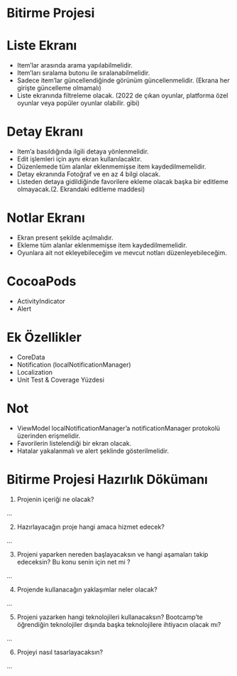 # Bitirme Projesi

# Liste Ekranı

* Item’lar arasında arama yapılabilmelidir.
* Item’ları sıralama butonu ile sıralanabilmelidir.
* Sadece item’lar güncellendiğinde görünüm güncellenmelidir. (Ekrana her
girişte güncelleme olmamalı)
* Liste ekranında filtreleme olacak. (2022 de çıkan oyunlar, platforma özel oyunlar veya popüler oyunlar olabilir. gibi)

# Detay Ekranı

* Item’a basıldığında ilgili detaya yönlenmelidir.
* Edit işlemleri için aynı ekran kullanılacaktır.
* Düzenlemede tüm alanlar eklenmemişse item kaydedilmemelidir.
* Detay ekranında Fotoğraf ve en az 4 bilgi olacak.
* Listeden detaya gidildiğinde favorilere ekleme olacak başka bir editleme olmayacak.(2.
Ekrandaki editleme maddesi)

# Notlar Ekranı

* Ekran present şekilde açılmalıdır.
* Ekleme tüm alanlar eklenmemişse item kaydedilmemelidir.
* Oyunlara ait not ekleyebileceğim ve mevcut notları düzenleyebileceğim.

# CocoaPods

* ActivityIndicator
* Alert

# Ek Özellikler

* CoreData
* Notification (localNotificationManager)
* Localization
* Unit Test & Coverage Yüzdesi


# Not

* ViewModel localNotificationManager’a notificationManager protokolü üzerinden
erişmelidir.
* Favorilerin listelendiği bir ekran olacak.
* Hatalar yakalanmalı ve alert şeklinde gösterilmelidir.


# Bitirme Projesi Hazırlık Dökümanı

1. Projenin içeriği ne olacak?

...

2. Hazırlayacağın proje hangi amaca hizmet edecek?

...

3. Projeni yaparken nereden başlayacaksın ve hangi aşamaları takip edeceksin? Bu
konu senin için net mi ?

...

4. Projende kullanacağın yaklaşımlar neler olacak?

...

5. Projeni yazarken hangi teknolojileri kullanacaksın? Bootcamp’te öğrendiğin teknolojiler dışında başka teknolojilere ihtiyacın olacak mı?

...

6. Projeyi nasıl tasarlayacaksın?

...
